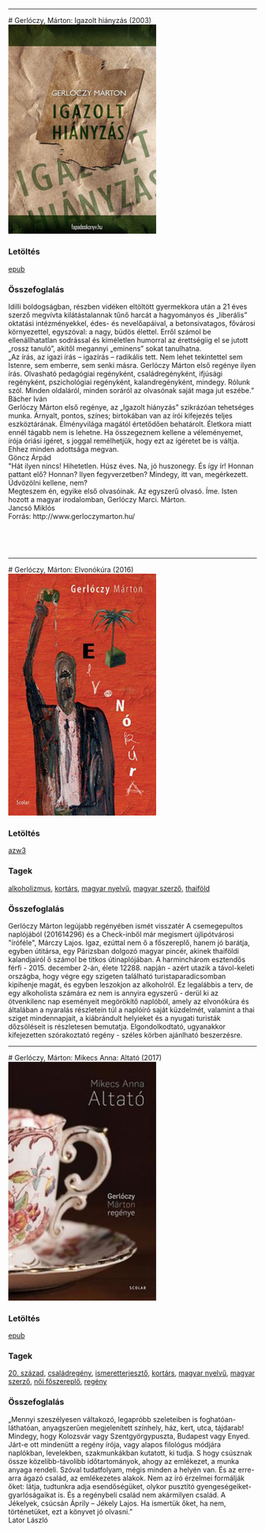 <hr/>
# <a name="id_1470">Gerlóczy, Márton: Igazolt hiányzás (2003)</a>
<img src="https://github.com/BercziSandor/calibre_lib/raw/main/main/Gerloczy%2C%20Marton/Igazolt%20hianyzas%20%281470%29/cover.jpg" alt="cover" width="300"/>

### Letöltés
[epub](https://github.com/BercziSandor/calibre_lib/raw/main/main/Gerloczy%2C%20Marton/Igazolt%20hianyzas%20%281470%29/Igazolt%20hianyzas%20-%20Gerloczy%2C%20Marton.epub)

### Összefoglalás
<div>
<p>Idilli ​boldogságban, részben vidéken eltöltött gyermekkora után a 21 éves szerző megvívta kilátástalannak tűnő harcát a hagyományos és „liberális” oktatási intézményekkel, édes- és nevelőapáival, a betonsivatagos, fővárosi környezettel, egyszóval: a nagy, büdös élettel. Erről számol be ellenállhatatlan sodrással és kíméletlen humorral az érettségiig el se jutott „rossz tanuló”, akitől megannyi „eminens” sokat tanulhatna.<br>„Az írás, az igazi írás – igazírás – radikális tett. Nem lehet tekintettel sem Istenre, sem emberre, sem senki másra. Gerlóczy Márton első regénye ilyen írás. Olvasható pedagógiai regényként, családregényként, ifjúsági regényként, pszichológiai regényként, kalandregényként, mindegy. Rólunk szól. Minden oldaláról, minden soráról az olvasónak saját maga jut eszébe.”<br>Bächer Iván<br>Gerlóczy Márton első regénye, az „Igazolt hiányzás” szikrázóan tehetséges munka. Árnyalt, pontos, színes; birtokában van az írói kifejezés teljes eszköztárának. Élményvilága magától értetődően behatárolt. Életkora miatt ennél tágabb nem is lehetne. Ha összegeznem kellene a véleményemet, írója óriási ígéret, s joggal remélhetjük, hogy ezt az ígéretet be is váltja. Ehhez minden adottsága megvan.<br>Göncz Árpád<br>"Hát ilyen nincs! Hihetetlen. Húsz éves. Na, jó huszonegy. És így ír! Honnan pattant elő? Honnan? Ilyen fegyverzetben? Mindegy, itt van, megérkezett. Üdvözölni kellene, nem?<br>Megteszem én, egyike első olvasóinak. Az egyszerű olvasó. Íme. Isten hozott a magyar irodalomban, Gerlóczy Marci. Márton.<br>Jancsó Miklós <br>Forrás: http://www.gerloczymarton.hu/</p>
<p> </p>
<p> </p></div>


<hr/>
# <a name="id_1468">Gerlóczy, Márton: Elvonókúra (2016)</a>
<img src="https://github.com/BercziSandor/calibre_lib/raw/main/main/Gerloczy%2C%20Marton/Elvonokura%20%281468%29/cover.jpg" alt="cover" width="300"/>

### Letöltés
[azw3](https://github.com/BercziSandor/calibre_lib/raw/main/main/Gerloczy%2C%20Marton/Elvonokura%20%281468%29/Elvonokura%20-%20Gerloczy%2C%20Marton.azw3)

### Tagek
[alkoholizmus](https://github.com/berczisandor/calibre_lib/blob/main/main/_tags/alkoholizmus.md), [kortárs](https://github.com/berczisandor/calibre_lib/blob/main/main/_tags/kort%c3%a1rs.md), [magyar nyelvű](https://github.com/berczisandor/calibre_lib/blob/main/main/_tags/magyar%20nyelv%c5%b1.md), [magyar szerző](https://github.com/berczisandor/calibre_lib/blob/main/main/_tags/magyar%20szerz%c5%91.md), [thaiföld](https://github.com/berczisandor/calibre_lib/blob/main/main/_tags/thaif%c3%b6ld.md)

### Összefoglalás
<p class="description">Gerlóczy Márton legújabb regényében ismét visszatér A csemegepultos naplójából (201614296) és a Check-inből már megismert újlipótvárosi "íróféle", Márczy Lajos. Igaz, ezúttal nem ő a főszereplő, hanem jó barátja, egyben útitársa, egy Párizsban dolgozó magyar pincér, akinek thaiföldi kalandjairól ő számol be titkos útinaplójában. A harminchárom esztendős férfi - 2015. december 2-án, élete 12288. napján - azért utazik a távol-keleti országba, hogy végre egy szigeten található turistaparadicsomban kipihenje magát, és egyben leszokjon az alkoholról. Ez legalábbis a terv, de egy alkoholista számára ez nem is annyira egyszerű - derül ki az ötvenkilenc nap eseményeit megörökítő naplóból, amely az elvonókúra és általában a nyaralás részletein túl a naplóíró saját küzdelmét, valamint a thai sziget mindennapjait, a kiábrándult helyieket és a nyugati turisták dőzsöléseit is részletesen bemutatja. Elgondolkodtató, ugyanakkor kifejezetten szórakoztató regény - széles körben ajánlható beszerzésre.</p>


<hr/>
# <a name="id_1469">Gerlóczy, Márton: Mikecs Anna: Altató (2017)</a>
<img src="https://github.com/BercziSandor/calibre_lib/raw/main/main/Gerloczy%2C%20Marton/Mikecs%20Anna_%20Altato%20%281469%29/cover.jpg" alt="cover" width="300"/>

### Letöltés
[epub](https://github.com/BercziSandor/calibre_lib/raw/main/main/Gerloczy%2C%20Marton/Mikecs%20Anna_%20Altato%20%281469%29/Mikecs%20Anna_%20Altato%20-%20Gerloczy%2C%20Marton.epub)

### Tagek
[20. század](https://github.com/berczisandor/calibre_lib/blob/main/main/_tags/20.%20sz%c3%a1zad.md), [családregény](https://github.com/berczisandor/calibre_lib/blob/main/main/_tags/csal%c3%a1dreg%c3%a9ny.md), [ismeretterjesztő](https://github.com/berczisandor/calibre_lib/blob/main/main/_tags/ismeretterjeszt%c5%91.md), [kortárs](https://github.com/berczisandor/calibre_lib/blob/main/main/_tags/kort%c3%a1rs.md), [magyar nyelvű](https://github.com/berczisandor/calibre_lib/blob/main/main/_tags/magyar%20nyelv%c5%b1.md), [magyar szerző](https://github.com/berczisandor/calibre_lib/blob/main/main/_tags/magyar%20szerz%c5%91.md), [női főszereplő](https://github.com/berczisandor/calibre_lib/blob/main/main/_tags/n%c5%91i%20f%c5%91szerepl%c5%91.md), [regény](https://github.com/berczisandor/calibre_lib/blob/main/main/_tags/reg%c3%a9ny.md)

### Összefoglalás
<div>
<p>„Mennyi szeszélyesen váltakozó, legapróbb szeleteiben is foghatóan-láthatóan, anyagszerűen megjelenített színhely, ház, kert, utca, tájdarab! Mindegy, hogy Kolozsvár vagy Szentgyörgypuszta, Budapest vagy Enyed. Járt-e ott mindenütt a regény írója, vagy alapos filológus módjára naplókban, levelekben, szakmunkákban kutatott, ki tudja. S hogy csúsznak össze közelibb-távolibb időtartományok, ahogy az emlékezet, a munka anyaga rendeli. Szóval tudatfolyam, mégis minden a helyén van. És az erre-arra ágazó család, az emlékezetes alakok. Nem az író érzelmei formálják őket: látja, tudtunkra adja esendőségüket, olykor pusztító gyengeségeiket-gyarlóságaikat is. És a regénybeli család nem akármilyen család. A Jékelyek, csúcsán Áprily – Jékely Lajos. Ha ismertük őket, ha nem, történetüket, ezt a könyvet jó olvasni.”<br>Lator László</p></div>


